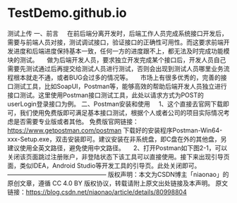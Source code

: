 # TestDemo.github.io
测试上传
一、前言
    在前后端分离开发时，后端工作人员完成系统接口开发后，需要与前端人员对接，测试调试接口，验证接口的正确性可用性。而这要求前端开发进度和后端进度保持基本一致，任何一方的进度跟不上，都无法及时完成功能模块的测试。
    做为后端开发人员，要求独立开发完成某个接口后，开发人员自己需要先测试通过后再提交给测试人员进行测试，否则会出现到测试人员哪里业务流程根本就走不通，或者BUG会过多的情况等。
    市场上有很多优秀的，完善的接口测试工具，比如SoapUI，Postman等，能够高效的帮助后端开发人员独立进行接口测试。这里使用Postman接口测试工具，此处以请求方式为POST的userLogin登录接口为例。
二、Postman安装和使用
    1、这个直接去官网下载即可，我们使用免费版即可满足基本接口测试，根据个人或者公司的项目实际情况考虑是否需要专业版或者其他。
免费版官网链接：https://www.getpostman.com/postman
下载好的安装程序Postman-Win64-xxx-Setup.exe，双击安装即可。建议安装在非系统盘，即C盘在外的其他盘，另建议使用全英文路径，避免使用中文路径。
    2、打开Postman如下图2-1，可以关闭该页面跳过注册账户，非登陆状态下该工具可以直接使用。接下来出现引导页面，类似IDEA，Android Studio等开发工具的引导页。此处关闭即可。
————————————————
版权声明：本文为CSDN博主「niaonao」的原创文章，遵循 CC 4.0 BY 版权协议，转载请附上原文出处链接及本声明。
原文链接：https://blog.csdn.net/niaonao/article/details/80998804
